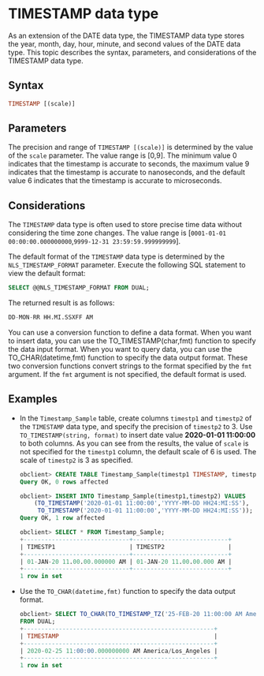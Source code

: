 # TIMESTAMP data type

As an extension of the DATE data type, the TIMESTAMP data type stores the year, month, day, hour, minute, and second values of the DATE data type. This topic describes the syntax, parameters, and considerations of the TIMESTAMP data type.

## Syntax

```sql
TIMESTAMP [(scale)]
```

## Parameters

The precision and range of `TIMESTAMP [(scale)]` is determined by the value of the `scale` parameter. The value range is [0,9]. The minimum value 0 indicates that the timestamp is accurate to seconds, the maximum value 9 indicates that the timestamp is accurate to nanoseconds, and the default value 6 indicates that the timestamp is accurate to microseconds.

## Considerations

The `TIMESTAMP` data type is often used to store precise time data without considering the time zone changes. The value range is [`0001-01-01 00:00:00.000000000`,`9999-12-31 23:59:59.999999999`].

The default format of the `TIMESTAMP` data type is determined by the `NLS_TIMESTAMP_FORMAT` parameter. Execute the following SQL statement to view the default format:

```sql
SELECT @@NLS_TIMESTAMP_FORMAT FROM DUAL;
```

The returned result is as follows:

```sql
DD-MON-RR HH.MI.SSXFF AM
```

You can use a conversion function to define a data format. When you want to insert data, you can use the TO_TIMESTAMP(char,fmt) function to specify the data input format. When you want to query data, you can use the TO_CHAR(datetime,fmt) function to specify the data output format. These two conversion functions convert strings to the format specified by the `fmt` argument. If the `fmt` argument is not specified, the default format is used.

## Examples

* In the `Timestamp_Sample` table, create columns `timestp1` and `timestp2` of the `TIMESTAMP` data type, and specify the precision of `timestp2` to 3. Use `TO_TIMESTAMP(string, format)` to insert date value **2020-01-01 11:00:00** to both columns. As you can see from the results, the value of `scale` is not specified for the `timestp1` column, the default scale of 6 is used. The scale of `timestp2` is 3 as specified.

   ```sql
   obclient> CREATE TABLE Timestamp_Sample(timestp1 TIMESTAMP, timestp2 TIMESTAMP(3));
   Query OK, 0 rows affected

   obclient> INSERT INTO Timestamp_Sample(timestp1,timestp2) VALUES
       (TO_TIMESTAMP('2020-01-01 11:00:00','YYYY-MM-DD HH24:MI:SS'),
        TO_TIMESTAMP('2020-01-01 11:00:00','YYYY-MM-DD HH24:MI:SS'));
   Query OK, 1 row affected

   obclient> SELECT * FROM Timestamp_Sample;
   +------------------------------+---------------------------+
   | TIMESTP1                     | TIMESTP2                  |
   +------------------------------+---------------------------+
   | 01-JAN-20 11.00.00.000000 AM | 01-JAN-20 11.00.00.000 AM |
   +------------------------------+---------------------------+
   1 row in set
   ```

* Use the `TO_CHAR(datetime,fmt)` function to specify the data output format.

   ```sql
   obclient> SELECT TO_CHAR(TO_TIMESTAMP_TZ('25-FEB-20 11:00:00 AM America/Los_Angeles','DD-MON-RR HH:MI:SSXFF PM TZR'),'YYYY-MM-DD HH:MI:SSXFF PM TZR') Timestamp
   FROM DUAL;
   +------------------------------------------------------+
   | TIMESTAMP                                            |
   +------------------------------------------------------+
   | 2020-02-25 11:00:00.000000000 AM America/Los_Angeles |
   +------------------------------------------------------+
   1 row in set
   ```
